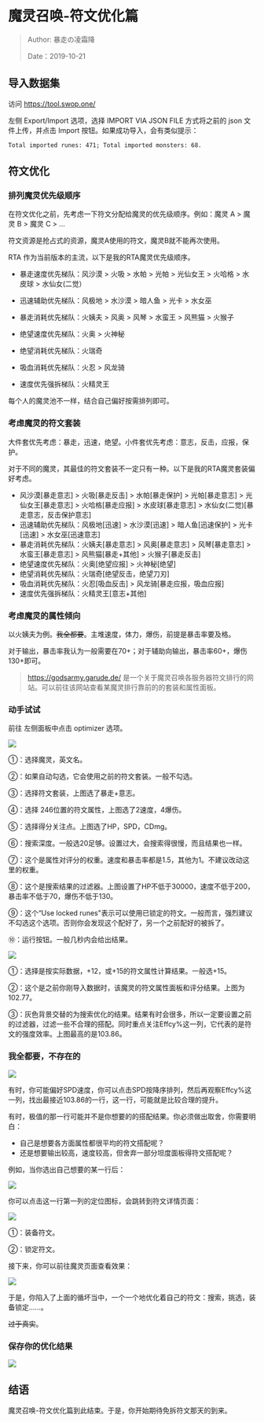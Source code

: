 # 魔灵召唤-符文优化篇

> Author: 暴走の凌霜降
>
> Date：2019-10-21

## 导入数据集

访问 https://tool.swop.one/ 

左侧 Export/Import 选项，选择 IMPORT VIA JSON FILE 方式将之前的 json 文件上传，并点击 Import 按钮。如果成功导入，会有类似提示：

```
Total imported runes: 471; Total imported monsters: 68.
```

## 符文优化

### 排列魔灵优先级顺序

在符文优化之前，先考虑一下符文分配给魔灵的优先级顺序。例如：魔灵 A > 魔灵 B > 魔灵 C > ...

符文资源是抢占式的资源，魔灵A使用的符文，魔灵B就不能再次使用。

RTA 作为当前版本的主流，以下是我的RTA魔灵优先级顺序。

- 暴走速度优先梯队：风沙漠 > 火吸 > 水帕 > 光帕 > 光仙女王 > 火哈格 > 水皮球 > 水仙女(二觉）

- 迅速辅助优先梯队：风极地 > 水沙漠 > 暗人鱼 > 光卡 > 水女巫

- 暴走消耗优先梯队：火姨夫 > 风奥 > 风琴 > 水蛮王 > 风熊猫 > 火猴子

- 绝望速度优先梯队：火奥 > 火神秘 

- 绝望消耗优先梯队：火瑞奇

- 吸血消耗优先梯队：火忍 > 风龙骑

- 速度优先强拆梯队：火精灵王

每个人的魔灵池不一样，结合自己偏好按需排列即可。

### 考虑魔灵的符文套装

大件套优先考虑：暴走，迅速，绝望。小件套优先考虑：意志，反击，应报，保护。

对于不同的魔灵，其最佳的符文套装不一定只有一种。以下是我的RTA魔灵套装偏好考虑。

- 风沙漠[暴走意志] > 火吸[暴走反击] > 水帕[暴走保护] > 光帕[暴走意志] > 光仙女王[暴走意志] > 火哈格[暴走应报] > 水皮球[暴走意志] > 水仙女(二觉)[暴走意志，反击保护意志]
- 迅速辅助优先梯队：风极地[迅速] > 水沙漠[迅速] > 暗人鱼[迅速保护] > 光卡[迅速] > 水女巫[迅速意志]
- 暴走消耗优先梯队：火姨夫[暴走意志] > 风奥[暴走意志] > 风琴[暴走意志] > 水蛮王[暴走意志] > 风熊猫[暴走+其他] > 火猴子[暴走反击]
- 绝望速度优先梯队：火奥[绝望应报] > 火神秘[绝望] 
- 绝望消耗优先梯队：火瑞奇[绝望反击，绝望刀刃]
- 吸血消耗优先梯队：火忍[吸血反击] > 风龙骑[暴走应报，吸血应报]
- 速度优先强拆梯队：火精灵王[意志+其他]

### 考虑魔灵的属性倾向

以火姨夫为例。~~我全都要~~。主堆速度，体力，爆伤，前提是暴击率要及格。

对于输出，暴击率我认为一般需要在70+；对于辅助向输出，暴击率60+，爆伤130+即可。

>https://godsarmy.garude.de/ 
>是一个关于魔灵召唤各服务器符文排行的网站。可以前往该网站查看某魔灵排行靠前的的套装和属性面板。

### 动手试试

前往 左侧面板中点击 optimizer 选项。

![](assets\optimizer-panel-1571649331518.jpg)

①：选择魔灵，英文名。

②：如果自动勾选，它会使用之前的符文套装。一般不勾选。

③：选择符文套装，上图选了暴走+意志。

④：选择 246位置的符文属性，上图选了2速度，4爆伤。

⑤：选择得分关注点。上图选了HP，SPD，CDmg。

⑥：搜索深度。一般选20足够。设置过大，会搜索得很慢，而且结果也一样。

⑦：这个是属性对评分的权重。速度和暴击率都是1.5，其他为1。不建议改动这里的权重。

⑧：这个是搜索结果的过滤器。上图设置了HP不低于30000，速度不低于200，暴击率不低于70，爆伤不低于130。

⑨：这个“Use locked runes"表示可以使用已锁定的符文。一般而言，强烈建议不勾选这个选项。否则你会发现这个配好了，另一个之前配好的被拆了。

⑩：运行按钮。一般几秒内会给出结果。

![](assets\optimizer-result.jpg)

①：选择是按实际数据，+12，或+15的符文属性计算结果。一般选+15。

②：这个是之前你刚导入数据时，该魔灵的符文属性面板和评分结果。上图为102.77。

③：灰色背景交替的为搜索优化的结果。结果有时会很多，所以一定要设置之前的过滤器，过滤一些不合理的搭配。同时重点关注Effcy%这一列，它代表的是符文的强度效率。上图最高的是103.86。

### 我全都要，不存在的

![](assets\select-1.jpg)

有时，你可能偏好SPD速度，你可以点击SPD按降序排列，然后再观察Effcy%这一列，找出最接近103.86的一行，这一行，可能就是比较合理的提升。

有时，极值的那一行可能并不是你想要的的搭配结果。你必须做出取舍，你需要明白：
- 自己是想要各方面属性都很平均的符文搭配呢？
- 还是想要输出较高，速度较高，但舍弃一部分坦度面板得符文搭配呢？

例如，当你选出自己想要的某一行后：

![](assets\select-final.jpg)

你可以点击这一行第一列的定位图标，会跳转到符文详情页面：

![](assets\jump-to-runes-manage.jpg)

①：装备符文。

②：锁定符文。

接下来，你可以前往魔灵页面查看效果：

![](assets\preview-your-monsters.jpg)

于是，你陷入了上面的循坏当中，一个一个地优化着自己的符文：搜索，挑选，装备锁定......。

~~过于真实~~。

### 保存你的优化结果

![](assets\export-data.jpg)

## 结语

魔灵召唤-符文优化篇到此结束。于是，你开始期待免拆符文那天的到来。

